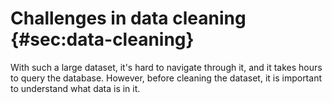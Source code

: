 # Challenges in data cleaning {#sec:data-cleaning}

With such a large dataset, it's hard to navigate through it, and it takes hours to query the database. However, before cleaning the dataset, it is important to understand what data is in it.
